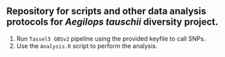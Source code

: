 ## Repository for scripts and other data analysis protocols for *Aegilops tauschii* diversity project.

1. Run `Tassel5 GBSv2` pipeline using the provided keyfile to call SNPs.
2. Use the `Analysis.R` script to perform the analysis.